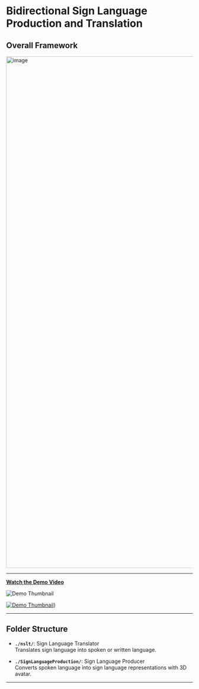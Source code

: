 # Bidirectional Sign Language Production and Translation

## Overall Framework

<img width="1382" alt="image" src="https://github.com/user-attachments/assets/ea35c79a-4545-40d4-ba78-fc9444534c3f" />

---

**[Watch the Demo Video](https://www.youtube.com/watch?v=8060YwXrofQ&t=14s)**

![Demo Thumbnail](https://img.youtube.com/vi/8060YwXrofQ/0.jpg)

[![Demo Thumbnail](http://img.youtube.com/vi/8060YwXrofQ/0.jpg)](https://www.youtube.com/watch?v=8060YwXrofQ&t=14s))

---

## Folder Structure

- **`./nslt/`**: Sign Language Translator  
  Translates sign language into spoken or written language.

- **`./SignLanguageProduction/`**: Sign Language Producer  
  Converts spoken language into sign language representations with 3D avatar.

---
